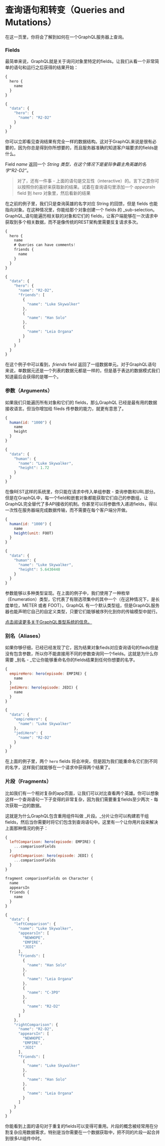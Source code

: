 # 查询语句和转变（Queries and Mutations）

在这一页里，你将会了解到如何在一个GraphQL服务器上查询。

### 

### Fields

最简单来说，GraphQL就是关于询问对象里特定的fields。让我们从看一个非常简单的语句和运行之后获得的结果开始：

```js
{
  hero {
    name
  }
}
```

```js
{
  "data": {
    "hero": {
      "name": "R2-D2"
    }
  }
}
```

你可以立即看见查询结果有完全一样的数据结构。这对于GraphQL来说是很有必要的，因为你总是得到你所想要的，而且服务器准确的知道客户端要求的fields是什么。

Field _name_ 返回一个 _String _类型，在这个情况下是星际争霸主角英雄的名字_“R2-D2”_。

> 对了，还有一件事 - 上面的语句是交互性（interactive）的。言下之意你可以按照你的喜好来获取新的结果。试着在查询语句里添加一个 _appearsIn_ field 到 _hero_ 对象里，然后看新的结果

在之前的例子里，我们只是查询英雄的名字对应 String 的回馈，但是 fields 也能指向对象。在这种情况里，你能给那个对象创建一个 fields 的 _sub-selection。GraphQL_语句能遍历相关联的对象和它们的 fields，让客户端能够在一次请求中获取到多个相关数据，而不是像传统的REST架构里需要反复请求多次。

```js
{
  hero {
    name
    # Queries can have comments!
    friends {
      name
    }
  }
}
```

```js
{
  "data": {
    "hero": {
      "name": "R2-D2",
      "friends": [
        {
          "name": "Luke Skywalker"
        },
        {
          "name": "Han Solo"
        },
        {
          "name": "Leia Organa"
        }
      ]
    }
  }
}
```

在这个例子中可以看到，_friends_ field 返回了一组数据单元。对于GraphQL语句来说，单数据元还是一个列表的数据元都是一样的，但是基于表达的数据模式我们知道最后会获得的是哪一个。

### 参数（Arguments）

如果我们只能遍历所有对象和它们的 fields，那么GraphQL 已经是最有用的数据接收语言。但当你增加给 fileds 传参数的能力，就更有意思了。

```js
{
  human(id: "1000") {
    name
    height
  }
}
```

```js
{
  "data": {
    "human": {
      "name": "Luke Skywalker",
      "height": 1.72
    }
  }
}
```

在像REST这样的系统里，你只能在请求中传入单组参数 - 查询参数和URL部分。但是在GraphQL中，每一个field和嵌套对象都能获取它们自己的参数组，让GraphQL完全替代了多API接收的机制。你甚至可以将参数传入递进fields，得以一次性在服务器端完成数据传输，而不需要在每个客户端分开做。

```js
{
  human(id: "1000") {
    name
    height(unit: FOOT)
  }
}
```

```js
{
  "data": {
    "human": {
      "name": "Luke Skywalker",
      "height": 5.6430448
    }
  }
}
```

参数能够以多种类型呈现。在上面的例子中，我们使用了一种枚举（Enumeration）类型，它代表了有限选项集中的其中一个（在这种情况下，是长度单位，METER 或者 FOOT）。GraphQL 有一个默认类型组，但是GraphQL服务器也能声明它自己的自定义类型，只要它们能够被序列化到你的传输模型中就行。

[点击阅读更多关于GraphQL类型系统的信息。](http://graphql.org/learn/schema)

### 别名（Aliases）

如果你够仔细，已经已经发现了它，因为结果对象fieds对应查询语句的fieds但是没有包含参数，所以你不能直接用不同的参数查询同一个fields。这就是为什么你需要 _别名 - _它让你能够重命名你的fields结果到任何你想要的名字。

```js
{
  empireHero: hero(episode: EMPIRE) {
    name
  }
  jediHero: hero(episode: JEDI) {
    name
  }
}
```

```js
{
  "data": {
    "empireHero": {
      "name": "Luke Skywalker"
    },
    "jediHero": {
      "name": "R2-D2"
    }
  }
}
```

在上面的例子里，两个 `hero` fields 将会冲突，但是因为我们能重命名它们到不同的名字，这样我们就能够在一个请求中获得两个结果了。

### 片段（Fragments）

比如我们有一个相对复杂的app页面，让我们可以对比查看两个英雄。你可以想象这样一个查询语句一下子变得的非常复杂，因为我们需要重复fields至少两次 - 每次获取一边的数据。

这就是为什么GraphQL包含重用组件叫做 _片段。_分片让你可以构建若干组fields，然后当你需要时将它们包含到查询语句中。这里有一个让你用片段来解决上面那种情况的例子：

```js
{
  leftComparison: hero(episode: EMPIRE) {
    ...comparisonFields
  }
  rightComparison: hero(episode: JEDI) {
    ...comparisonFields
  }
}
​
fragment comparisonFields on Character {
  name
  appearsIn
  friends {
    name
  }
}
```

```js
{
  "data": {
    "leftComparison": {
      "name": "Luke Skywalker",
      "appearsIn": [
        "NEWHOPE",
        "EMPIRE",
        "JEDI"
      ],
      "friends": [
        {
          "name": "Han Solo"
        },
        {
          "name": "Leia Organa"
        },
        {
          "name": "C-3PO"
        },
        {
          "name": "R2-D2"
        }
      ]
    },
    "rightComparison": {
      "name": "R2-D2",
      "appearsIn": [
        "NEWHOPE",
        "EMPIRE",
        "JEDI"
      ],
      "friends": [
        {
          "name": "Luke Skywalker"
        },
        {
          "name": "Han Solo"
        },
        {
          "name": "Leia Organa"
        }
      ]
    }
  }
}
```

你能看到上面的语句对于重复的fields可以变得可重用。片段的概念被经常用在分割复杂应用数据需求，特别是当你需要在一个数据获取中，把不同的片段一起合并到很多UI组件中时。

